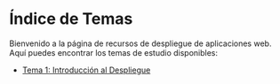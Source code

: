 # Índice de Temas

Bienvenido a la página de recursos de despliegue de aplicaciones web. Aquí puedes encontrar los temas de estudio disponibles:

- [Tema 1: Introducción al Despliegue](temas/tema1.md)
